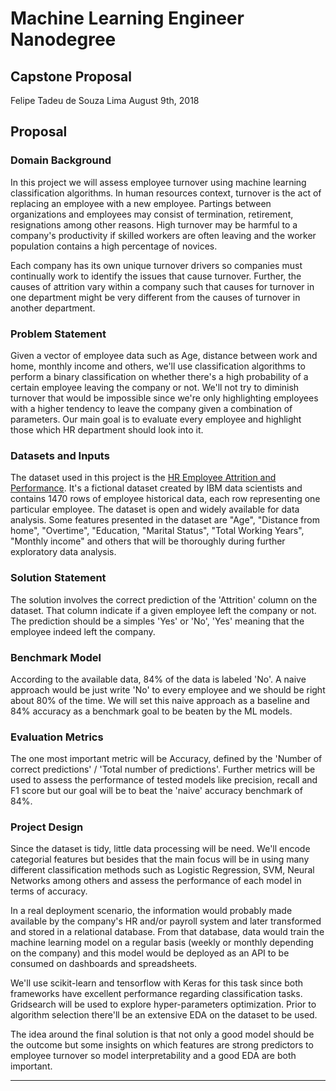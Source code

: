 # Machine Learning Engineer Nanodegree
## Capstone Proposal
Felipe Tadeu de Souza Lima
August 9th, 2018

## Proposal


### Domain Background

In this project we will assess employee turnover using machine learning classification algorithms. In human resources context, turnover is the act of replacing an employee with a new employee. Partings between organizations and employees may consist of termination, retirement, resignations among other reasons. High turnover may be harmful to a company's productivity if skilled workers are often leaving and the worker population contains a high percentage of novices.

Each company has its own unique turnover drivers so companies must continually work to identify the issues that cause turnover. Further, the causes of attrition vary within a company such that causes for turnover in one department might be very different from the causes of turnover in another department. 


### Problem Statement

Given a vector of employee data such as Age, distance between work and home, monthly income and others, we'll use classification algorithms to perform a binary classification on whether there's a high probability of a certain employee leaving the company or not. We'll not try to diminish turnover that would be impossible since we're only highlighting employees with a higher tendency to leave the company given a combination of parameters. Our main goal is to evaluate every employee and highlight those which HR department should look into it.


### Datasets and Inputs

The dataset used in this project is the [HR Employee Attrition and Performance](https://community.watsonanalytics.com/wp-content/uploads/2015/03/WA_Fn-UseC_-HR-Employee-Attrition.xlsx). It's a fictional dataset created by IBM data scientists and contains 1470 rows of employee historical data, each row representing one particular employee. The dataset is open and widely available for data analysis. Some features presented in the dataset are "Age", "Distance from home", "Overtime", "Education, "Marital Status", "Total Working Years", "Monthly income" and others that will be thoroughly during further exploratory data analysis.


### Solution Statement

The solution involves the correct prediction of the 'Attrition' column on the dataset. That column indicate if a given employee left the company or not. The prediction should be a simples 'Yes' or 'No', 'Yes' meaning that the employee indeed left the company. 


### Benchmark Model

According to the available data, 84% of the data is labeled 'No'. A naive approach would be just write 'No' to every employee and we should be right about 80% of the time. We will set this naive approach as a baseline and 84% accuracy as a benchmark goal to be beaten by the ML models.


### Evaluation Metrics

The one most important metric will be Accuracy, defined by the 'Number of correct predictions' / 'Total number of predictions'. Further metrics will be used to assess the performance of tested models like precision, recall and F1 score but our goal will be to beat the 'naive' accuracy benchmark of 84%.


### Project Design

Since the dataset is tidy, little data processing will be need. We'll encode categorial features but besides that the main focus will be in using many different classification methods such as Logistic Regression, SVM, Neural Networks among others and assess the performance of each model in terms of accuracy.

In a real deployment scenario, the information would probably made available by the company's HR and/or payroll system and later transformed and stored in a relational database. From that database, data would train the machine learning model on a regular basis (weekly or monthly depending on the company) and this model would be deployed as an API to be consumed on dashboards and spreadsheets. 

We'll use scikit-learn and tensorflow with Keras for this task since both frameworks have excellent performance regarding classification tasks. Gridsearch will be used to explore hyper-parameters optimization. Prior to algorithm selection there'll be an extensive EDA on the dataset to be used.

The idea around the final solution is that not only a good model should be the outcome but some insights on which features are strong predictors to employee turnover so model interpretability and a good EDA are both important.

-----------